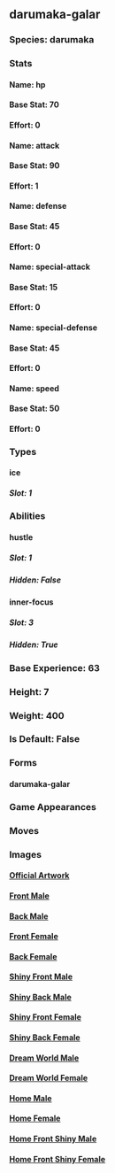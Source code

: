 ## darumaka-galar
### Species: darumaka
### Stats
#### Name: hp
#### Base Stat: 70
#### Effort: 0
#### Name: attack
#### Base Stat: 90
#### Effort: 1
#### Name: defense
#### Base Stat: 45
#### Effort: 0
#### Name: special-attack
#### Base Stat: 15
#### Effort: 0
#### Name: special-defense
#### Base Stat: 45
#### Effort: 0
#### Name: speed
#### Base Stat: 50
#### Effort: 0
### Types
#### ice
##### Slot: 1
### Abilities
#### hustle
##### Slot: 1
##### Hidden: False
#### inner-focus
##### Slot: 3
##### Hidden: True
### Base Experience: 63
### Height: 7
### Weight: 400
### Is Default: False
### Forms
#### darumaka-galar
### Game Appearances
### Moves
### Images
#### [Official Artwork](https://raw.githubusercontent.com/PokeAPI/sprites/master/sprites/pokemon/other/official-artwork/10173.png)
#### [Front Male](https://raw.githubusercontent.com/PokeAPI/sprites/master/sprites/pokemon/10173.png)
#### [Back Male](https://raw.githubusercontent.com/PokeAPI/sprites/master/sprites/pokemon/back/10173.png)
#### [Front Female](None)
#### [Back Female](None)
#### [Shiny Front Male](https://raw.githubusercontent.com/PokeAPI/sprites/master/sprites/pokemon/shiny/10173.png)
#### [Shiny Back Male](https://raw.githubusercontent.com/PokeAPI/sprites/master/sprites/pokemon/back/10173.png)
#### [Shiny Front Female](None)
#### [Shiny Back Female](None)
#### [Dream World Male](None)
#### [Dream World Female](None)
#### [Home Male](https://raw.githubusercontent.com/PokeAPI/sprites/master/sprites/pokemon/other/home/10173.png)
#### [Home Female](None)
#### [Home Front Shiny Male](https://raw.githubusercontent.com/PokeAPI/sprites/master/sprites/pokemon/other/home/shiny/10173.png)
#### [Home Front Shiny Female](None)